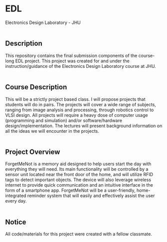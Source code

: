 # EDL
Electronics Design Laboratory - JHU
<br>
<br>
## Description
This repository contains the final submission components of the course-long EDL project. This project was created for and under the
instruction/guidance of the Electronics Design Laboratory course at JHU.
<br>
<br>
## Course Description
This will be a strictly project based class. I will propose projects that students will do in pairs. The projects will cover a wide range of subjects, ranging from image analysis and processing, through robotics control to VLSI design. All projects will require a heavy dose of computer usage (programming and simulation) and/or software/hardware design/implementation. The lectures will present background information on all the ideas we will encounter in the projects.
<br>
<br>
## Project Overview
ForgetMeNot is a memory aid designed to help users start the day with everything they will need. Its main functionality will be controlled by a sensor unit located near the front door of the home, and will utilize RFID tags to detect important objects. The device will also leverage wireless internet to provide quick communication and an intuitive interface in the form of a smartphone app. ForgetMeNot will be a user-friendly, home-integrated reminder system that will easily and effectively assist the user every day.
<br>
<br>
## Notice
All code/materials for this project were created with a fellow classmate.
